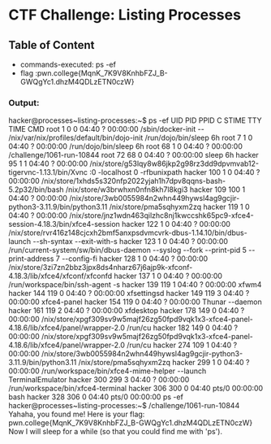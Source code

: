 # CTF Challenge: Listing Processes 

## Table of Content

- commands-executed: ps -ef
- flag :pwn.college{MqnK_7K9V8KnhbFZJ_B-GWQgYc1.dhzM4QDLzETN0czW}


### Output:
hacker@processes~listing-processes:~$ ps -ef
UID          PID    PPID  C STIME TTY          TIME CMD
root           1       0  0 04:40 ?        00:00:00 /sbin/docker-init -- /nix/var/nix/profiles/default/bin/dojo-init /run/dojo/bin/sleep 6h
root           7       1  0 04:40 ?        00:00:00 /run/dojo/bin/sleep 6h
root          68       1  0 04:40 ?        00:00:00 /challenge/1061-run-10844
root          72      68  0 04:40 ?        00:00:00 sleep 6h
hacker        95       1  1 04:40 ?        00:00:00 /nix/store/g53lqy8w86jkp2g98rz3dd9dpvmvab12-tigervnc-1.13.1/bin/Xvnc :0 -localhost 0 -rfbunixpath 
hacker       100       1  0 04:40 ?        00:00:00 /nix/store/1xhds5s320nfp2022yjah1h7dpv8qqns-bash-5.2p32/bin/bash /nix/store/w3brwhxn0nfn8kh7l8kgi3
hacker       109     100  1 04:40 ?        00:00:00 /nix/store/3wb0055984n2whn449hywsl4ag9gcjir-python3-3.11.9/bin/python3.11 /nix/store/pma5sqhyxm2zq
hacker       119       1  0 04:40 ?        00:00:00 /nix/store/jnz1wdn463qilzhc8nj1kwccshk65pc9-xfce4-session-4.18.3/bin/xfce4-session
hacker       122       1  0 04:40 ?        00:00:00 /nix/store/rvr416z148cjcxh2bmf5anxpsdvmcvrk-dbus-1.14.10/bin/dbus-launch --sh-syntax --exit-with-s
hacker       123       1  0 04:40 ?        00:00:00 /run/current-system/sw/bin/dbus-daemon --syslog --fork --print-pid 5 --print-address 7 --config-fi
hacker       128       1  0 04:40 ?        00:00:00 /nix/store/3zi7zn2bbz3jpx8ds4nharz67j6ajp9k-xfconf-4.18.3/lib/xfce4/xfconf/xfconfd
hacker       137       1  0 04:40 ?        00:00:00 /run/workspace/bin/ssh-agent -s
hacker       139     119  1 04:40 ?        00:00:00 xfwm4
hacker       144     119  0 04:40 ?        00:00:00 xfsettingsd
hacker       149     119  3 04:40 ?        00:00:00 xfce4-panel
hacker       154     119  0 04:40 ?        00:00:00 Thunar --daemon
hacker       161     119  2 04:40 ?        00:00:00 xfdesktop
hacker       178     149  0 04:40 ?        00:00:00 /nix/store/xpgf309sv9w5majf26zg50fpd9vqk1x3-xfce4-panel-4.18.6/lib/xfce4/panel/wrapper-2.0 /run/cu
hacker       182     149  0 04:40 ?        00:00:00 /nix/store/xpgf309sv9w5majf26zg50fpd9vqk1x3-xfce4-panel-4.18.6/lib/xfce4/panel/wrapper-2.0 /run/cu
hacker       274     109  1 04:40 ?        00:00:00 /nix/store/3wb0055984n2whn449hywsl4ag9gcjir-python3-3.11.9/bin/python3.11 /nix/store/pma5sqhyxm2zq
hacker       299       1  0 04:40 ?        00:00:00 /run/workspace/bin/xfce4-mime-helper --launch TerminalEmulator
hacker       300     299  3 04:40 ?        00:00:00 /run/workspace/bin/xfce4-terminal
hacker       306     300  0 04:40 pts/0    00:00:00 bash
hacker       328     306  0 04:40 pts/0    00:00:00 ps -ef
hacker@processes~listing-processes:~$ /challenge/1061-run-10844
Yahaha, you found me! Here is your flag:
pwn.college{MqnK_7K9V8KnhbFZJ_B-GWQgYc1.dhzM4QDLzETN0czW}
Now I will sleep for a while (so that you could find me with 'ps').
